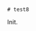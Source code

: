                                                                                                                                                                                                                                                                                                                                                                                                             # test8

Init.
